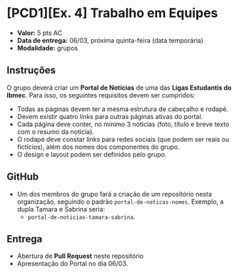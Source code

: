 # [PCD1][Ex. 4] Trabalho em Equipes

- **Valor:** 5 pts AC
- **Data de entrega:** 06/03, próxima quinta-feira (data temporária)
- **Modalidade:** grupos

## Instruções

O grupo deverá criar um **Portal de Notícias** de uma das **Ligas Estudantis do Ibmec**. Para isso, os seguintes requisitos devem ser cumpridos:

- Todas as páginas devem ter a mesma estrutura de cabeçalho e rodapé.
- Devem existir quatro links para outras páginas ativas do portal.
- Cada página deve conter, no mínimo 3 notícias (foto, título e breve texto com o resumo da notícia).
- O rodapé deve constar links para redes sociais (que podem ser reais ou fictícios), além dos nomes dos componentes do grupo.
- O design e layout podem ser definidos pelo grupo.

## GitHub

- Um dos membros do grupo fará a criação de um repositório nesta organização, seguindo o padrão `portal-de-noticas-nomes`. Exemplo, a dupla Tamara e Sabrina seria:
  - `portal-de-noticias-tamara-sabrina`.

## Entrega

- Abertura de **Pull Request** neste repositório
- Apresentação do Portal no dia 06/03.
